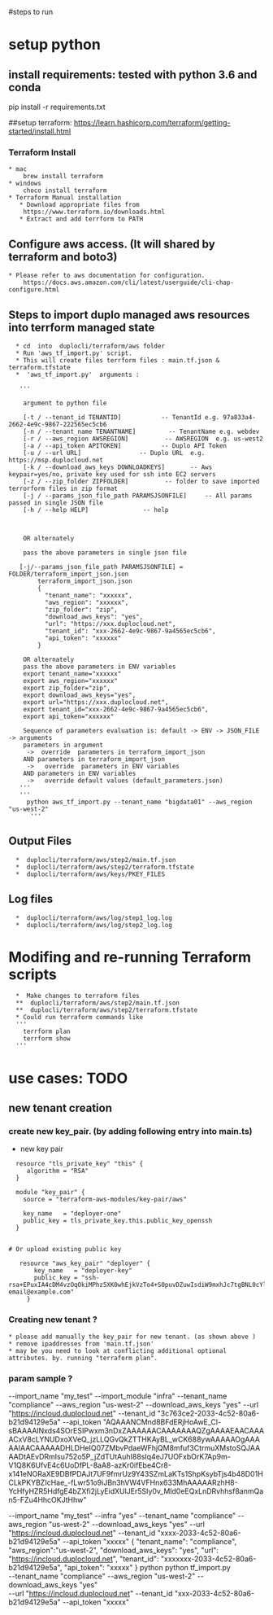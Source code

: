 #steps to run 

# setup python  
## install requirements: tested with python 3.6 and conda
pip install -r requirements.txt  

##setup terraform: https://learn.hashicorp.com/terraform/getting-started/install.html
### Terraform Install
    * mac
        brew install terraform
    * windows
        choco install terraform
    * Terraform Manual installation
       * Download appropriate files from 
        https://www.terraform.io/downloads.html
       * Extract and add terrform to PATH
       
 ## Configure aws access. (It will shared by terraform and boto3)
    * Please refer to aws documentation for configuration.
        https://docs.aws.amazon.com/cli/latest/userguide/cli-chap-configure.html

 ## Steps to import duplo managed aws resources into terrform managed state 
      * cd  into  duplocli/terraform/aws folder 
      * Run 'aws_tf_import.py' script. 
      * This will create files terrform files : main.tf.json & terraform.tfstate
      *  'aws_tf_import.py'  arguments :
         
       '''  
       
        argument to python file

        [-t / --tenant_id TENANTID]           -- TenantId e.g. 97a833a4-2662-4e9c-9867-222565ec5cb6
        [-n / --tenant_name TENANTNAME]         -- TenantName e.g. webdev
        [-r / --aws_region AWSREGION]          -- AWSREGION  e.g. us-west2
        [-a / --api_token APITOKEN]           -- Duplo API Token
        [-u / --url URL]                -- Duplo URL  e.g. https://msp.duplocloud.net
        [-k / --download_aws_keys DOWNLOADKEYS]       -- Aws keypair=yes/no, private key used for ssh into EC2 servers
        [-z / --zip_folder ZIPFOLDER]          -- folder to save imported terrorform files in zip format
        [-j / --params_json_file_path PARAMSJSONFILE]     -- All params passed in single JSON file
        [-h / --help HELP]               -- help



        OR alternately 

        pass the above parameters in single json file

       [-j/--params_json_file_path PARAMSJSONFILE] = FOLDER/terraform_import_json.json
            terraform_import_json.json
            {
              "tenant_name": "xxxxxx",
              "aws_region": "xxxxxx",
              "zip_folder": "zip",
              "download_aws_keys": "yes",
              "url": "https://xxx.duplocloud.net",
              "tenant_id": "xxx-2662-4e9c-9867-9a4565ec5cb6",
              "api_token": "xxxxxx"
            }

        OR alternately 
        pass the above parameters in ENV variables
        export tenant_name="xxxxxx"
        export aws_region="xxxxxx"
        export zip_folder="zip",
        export download_aws_keys="yes",
        export url="https://xxx.duplocloud.net",
        export tenant_id="xxx-2662-4e9c-9867-9a4565ec5cb6",
        export api_token="xxxxxx"

        Sequence of parameters evaluation is: default -> ENV -> JSON_FILE -> arguments
        parameters in argument 
         ->  override  parameters in terraform_import_json
        AND parameters in terraform_import_json
         ->   override  parameters in ENV variables
        AND parameters in ENV variables
         ->   override default values (default_parameters.json)
       '''
       ''' 
         python aws_tf_import.py --tenant_name "bigdata01" --aws_region "us-west-2" 
          '''
  
  ## Output Files
      *  duplocli/terraform/aws/step2/main.tf.json
      *  duplocli/terraform/aws/step2/terraform.tfstate
      *  duplocli/terraform/aws/keys/PKEY_FILES

  ## Log files
      *  duplocli/terraform/aws/log/step1_log.log
      *  duplocli/terraform/aws/log/step2_log.log 

  # Modifing and re-running Terraform scripts 
      *  Make changes to terraform files 
      **  duplocli/terraform/aws/step2/main.tf.json
      **  duplocli/terraform/aws/step2/terraform.tfstate
      * Could run terraform commands like 
      ''' 
        terrform plan 
        terrform show 
      '''
       
       
 
# use cases: TODO
## new tenant creation
### create new key_pair. (by adding following entry into main.ts)
  * new key pair 
  ```
    resource "tls_private_key" "this" {
       algorithm = "RSA"
    }
    
    module "key_pair" {
      source = "terraform-aws-modules/key-pair/aws"
    
      key_name   = "deployer-one"
      public_key = tls_private_key.this.public_key_openssh
    }
     
 
  # Or upload existing public key 
 
     resource "aws_key_pair" "deployer" {
         key_name   = "deployer-key"
         public_key = "ssh-rsa+EPuxIA4cDM4vzOqOkiMPhz5XK0whEjkVzTo4+S0puvDZuwIsdiW9mxhJc7tgBNL0cYlWSYVkz4G/fslNfRPW5mYAM49f4fhtxPb5ok4Q2Lg9dPKVHO/Bgeu5woMc7RY0p1ej6D4CKFE6lymSDJpW0YHX/wqE9+cfEauh7xZcG0q9t2ta6F6fmX0agvpFyZo8aFbXeUBr7osSCJNgvavWbM/06niWrOvYX2xwWdhXmXSrbX8ZbabVohBK41 email@example.com"
       }
  ```
 
    
###  Creating new tenant ?
    * please add manually the key_pair for new tenant. (as shown above )
    * remove ipaddresses from 'main.tf.json'
    * may be you need to look at conflicting additional optional attributes. by. running "terraform plan".
    
 
 ### param sample ?
 
  --import_name "my_test" 
  --import_module "infra" 
  --tenant_name "compliance" 
  --aws_region "us-west-2" 
  --download_aws_keys "yes" 
  --url "https://incloud.duplocloud.net" 
  --tenant_id "3c763ce2-2033-4c52-80a6-b21d94129e5a" 
  --api_token "AQAAANCMnd8BFdERjHoAwE_Cl-sBAAAAlNxds4SOrESIPwxm3nDxZAAAAAACAAAAAAAQZgAAAAEAACAAAACxV8cLYNUDxoXVeQ_jzLLQGvQkZTTHKAyBL_wCK688ywAAAAAOgAAAAAIAACAAAAADHLDHeIQ07ZMbvPdaeWFhjQM8mfuf3CtrmuXMstoSQJAAAADtAEvDRmIsu752o5P_jZdTUtAuhI88sIq4eJ7UOFxbOrK7Ap9m-V1Q8K6UfvE4c6UoDfPL-8aA8-azKr0ifEbe4Cr8-x141eNORaXE9DBfPDAJt7UF9fmrUz9Y43SZmLaKTs1ShpKsybTjs4b48D01HCLkPKYBZIcHae_-fLwr51o9iJBn3hVW4VFHnx633MhAAAAARzhH8-YcHfyHZR5HdfgE4bZXfi2jLyEidXUlJEr5SIy0v_Mld0eEQxLnDRvhhsf8anmQan5-FZu4HhcOKJtHhw"
 
 
 
 --import_name "my_test" 
 --infra  "yes"
 --tenant_name "compliance" 
 --aws_region "us-west-2" 
 --download_aws_keys "yes" 
 --url "https://incloud.duplocloud.net" 
 --tenant_id "xxxx-2033-4c52-80a6-b21d94129e5a" 
 --api_token "xxxxx"
{
  "tenant_name": "compliance",
  "aws_region":"us-west-2",
  "download_aws_keys": "yes",
  "url": "https://incloud.duplocloud.net",
  "tenant_id": "xxxxxxx-2033-4c52-80a6-b21d94129e5a",
   "api_token": "xxxxx"
 }
python python tf_import.py \
--tenant_name "compliance" --aws_region "us-west-2" --download_aws_keys "yes" \
--url "https://incloud.duplocloud.net" --tenant_id "xxx-2033-4c52-80a6-b21d94129e5a" --api_token "xxxxx"
